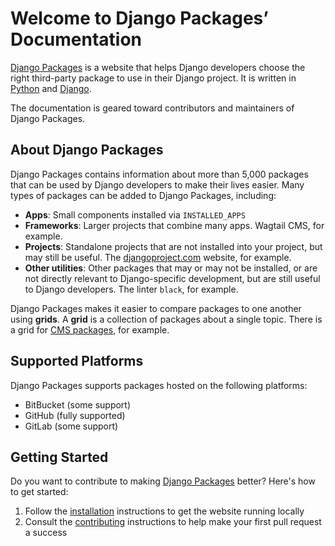 # Welcome to Django Packages’ Documentation

[Django Packages](https://djangopackages.org/) is a website that helps Django developers choose the right third-party package to use in their Django project. It is written in [Python](https://www.python.org/) and [Django](https://www.djangoproject.com/).

The documentation is geared toward contributors and maintainers of Django Packages.

## About Django Packages

Django Packages contains information about more than 5,000 packages that can be used by Django developers to make their lives easier. Many types of packages can be added to Django Packages, including:

- **Apps**: Small components installed via `INSTALLED_APPS`
- **Frameworks**: Larger projects that combine many apps. Wagtail CMS, for example.
- **Projects**: Standalone projects that are not installed into your project, but may still be useful. The [djangoproject.com](https://www.djangoproject.com/) website, for example.
- **Other utilities**: Other packages that may or may not be installed, or are not directly relevant to Django-specific development, but are still useful to Django developers. The linter `black`, for example.

Django Packages makes it easier to compare packages to one another using **grids**. A **grid** is a collection of packages about a single topic. There is a grid for [CMS packages](https://djangopackages.org/grids/g/cms/), for example.

## Supported Platforms

Django Packages supports packages hosted on the following platforms:

- BitBucket (some support)
- GitHub (fully supported)
- GitLab (some support)

## Getting Started

Do you want to contribute to making [Django Packages](https://djangopackages.org/) better? Here's how to get started:

1. Follow the [installation] instructions to get the website running locally
2. Consult the [contributing] instructions to help make your first pull request a success

[contributing]: contributing.md
[installation]: install.md
